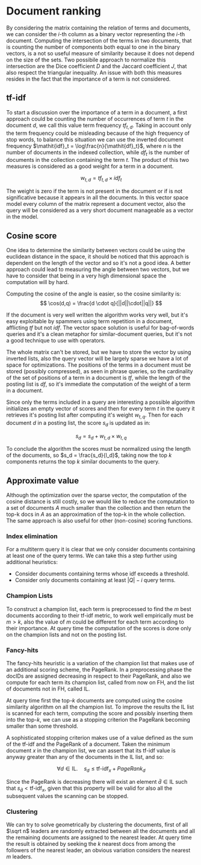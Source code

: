 # Document ranking

By considering the matrix containing the relation of terms and documents, we can consider the $i$-th column as a binary vector representing the $i$-th document.
Computing the intersection of the terms in two documents, that is counting the number of components both equal to one in the binary vectors, is a not so useful measure of similarity because it does not depend on the size of the sets.
Two possibile approach to normalize this intersection are the Dice coefficient $D$ and the Jaccard coefficient $J$, that also respect the triangular inequality.
An issue with both this measures resides in the fact that the importance of a term is not considered.

## tf-idf
To start a discussion over the importance of a term in a document, a first approach could be counting the number of occurrences of term $t$ in the document $d$, we call this value term frequency $\mathit{tf}_{t,d}$.
Taking in account only the term frequency could be misleading because of the high frequency of stop words, to balance this situation we can use the inverted document frequency $\mathit{idf}_t = \log\frac{n}{\mathit{df}_t}$, where $n$ is the number of documents in the indexed collection, while $\mathit{df}_t$ is the number of documents in the collection containing the term $t$.
The product of this two measures is considered as a good weight for a term in a document.

$$
w_{t,d} = \mathit{tf_{t,d}} \times \mathit{idf_{t}}
$$

The weight is zero if the term is not present in the document or if is not significative because it appears in all the documents.
In this vector space model every column of the matrix represent a document vector, also the query will be considered as a very short document manageable as a vector in the model.

## Cosine score
One idea to determine the similarity between vectors could be using the euclidean distance in the space, it should be noticed that this approach is dependent on the length of the vector and so it's not a good idea.
A better approach could lead to measuring the angle between two vectors, but we have to consider that being in a very high dimensional space the computation will by hard.

Computing the cosine of the angle is easier, so the cosine similarity is:
$$
\cos(d,q) = \frac{d \cdot q}{||d||\cdot||q||}
$$

If the document is very well written the algorithm works very well, but it's easy exploitable by spammers using term repetition in a document, afflicting $\mathit{tf}$ but not $\mathit{idf}$.
The vector space solution is useful for bag-of-words queries and it's a clean metaphor for similar-document queries, but it's not a good technique to use with operators.

The whole matrix can't be stored, but we have to store the vector by using inverted lists, also the query vector will be largely sparse we have a lot of space for optimizations.
The positions of the terms in a document must be stored (possibly compressed), as seen in phrase queries, so the cardinality of the set of positions of a term in a document is $\mathit{tf}$, while the length of the posting list is $\mathit{df}$, so it's immediate the computation of the weight of a term in a document.

Since only the terms included in a query are interesting a possible algorithm initializes an empty vector of scores and then for every term $t$ in the query it retrieves it's posting list after computing it's weight $w_{t,q}$.
Then for each document $d$ in a posting list, the score $s_d$ is updated as in:

$$
s_d = s_d + w_{t,d} \times w_{t,q}
$$

To conclude the algorithm the scores must be normalized using the length of the documents, so $s_d = \frac{s_d}{l_d}$, taking now the top $k$ components returns the top $k$ similar documents to the query.

## Approximate value
Although the optimization over the sparse vector, the computation of the cosine distance is still costly, so we would like to reduce the computation to a set of documents $A$ much smaller than the collection and then return the top-k docs in $A$ as an approximation of the top-k in the whole collection.
The same approach is also useful for other (non-cosine) scoring functions.

### Index elimination
For a multiterm query it is clear that we only consider documents containing at least one of the query terms.
We can take this a step further using additional heuristics:

- Consider documents containing terms whose idf exceeds a threshold.
- Consider only documents containing at least $|Q|-i$ query terms.

### Champion Lists
To construct a champion list, each term is preprocessed to find the $m$ best documents according to their tf-idf metric, to work well empirically must be $m>k$, also the value of $m$ could be different for each term according to their importance.
At query time the computation of the scores is done only on the champion lists and not on the posting list.

### Fancy-hits
The fancy-hits heuristic is a variation of the champion list that makes use of an additional scoring scheme, the PageRank.
In a preprocessing phase the docIDs are assigned decreasing in respect to their PageRank, and also we compute for each term its champion list, called from now on FH, and the list of documents not in FH, called IL.

At query time first the top-$k$ documents are computed using the cosine similarity algorithm on all the champion list.
To improve the results the IL list is scanned for each term, computing the score and possibly inserting them into the top-$k$, we can use as a stopping criterion the PageRank becoming smaller than some threshold.

A sophisticated stopping criterion makes use of a value defined as the sum of the tf-idf and the PageRank of a document.
Taken the minimum document $x$ in the champion list, we can assert that its tf-idf value is anyway greater than any of the documents in the IL list, and so:

$$
\forall d \in \textrm{IL} . \quad s_d \leq \textrm{tf-idf}_x + \mathit{PageRank}_d
$$

Since the PageRank is decreasing there will exist an element $\bar{d} \in \textrm{IL}$ such that $s_{\bar{d}} < \textrm{tf-idf}_x$, given that this property will be valid for also all the subsequent values the scanning can be stopped.

### Clustering
We can try to solve geometrically by clustering the documents, first of all $\sqrt n$ leaders are randomly extracted between all the documents and all the remaining documents are assigned to the nearest leader.
At query time the result is obtained by seeking the $k$ nearest docs from among the followers of the nearest leader, an obvious variation considers the nearest $m$ leaders.
